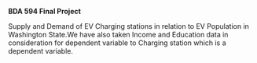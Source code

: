 **BDA 594 Final Project**

Supply and Demand of EV Charging stations in relation to EV Population in Washington State.We have also taken Income and Education  data in consideration for dependent variable to Charging station which is a dependent variable.
